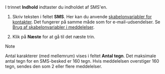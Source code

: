 <!-- markdownlint-disable-file MD041 -->
I trinnet **Indhold** indtaster du indholdet af SMS'en.

1. Skriv teksten i feltet **SMS**. Her kan du anvende [skabelonvariabler for kontakter][1]. Det fungerer på samme måde som for e-mail-udsendelser. Se [Brug af skabelonvariabler i meddelelser][2].

2. Klik på **Næste** for at gå til det næste trin.

> [!NOTE]
> Antal karakterer (med mellemrum) vises i feltet **Antal tegn**. Det maksimale antal tegn for en SMS-besked er 160 tegn. Hvis meddelelsen overstiger 160 tegn, sendes den som 2 eller flere meddelelser.

<!-- Referenced links -->
[1]: ../../../../../document/templates/variables/for-selected-contact.md
[2]: ../../../../editor/learn/index.md#variables

<!-- Referenced images -->
